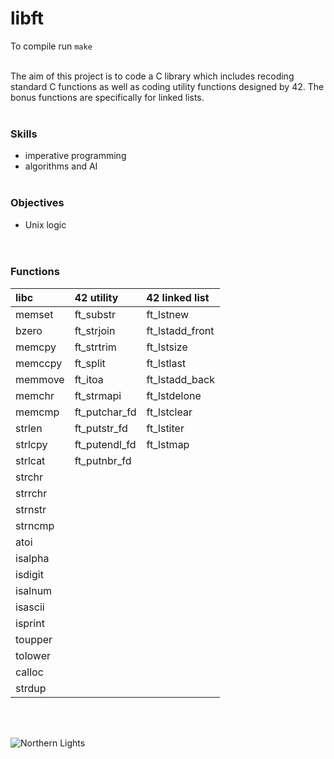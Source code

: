 # libft

To compile run `make`
<br/><br/>

The aim of this project is to code a C library which includes recoding standard C functions as well as coding utility functions designed by 42. The bonus functions are specifically for linked lists.
<br/><br/>

### Skills
- imperative programming
- algorithms and AI
<br/><br/>

### Objectives
- Unix logic  
<br/><br/>

### Functions
| libc | 42 utility | 42 linked list |
| :------------- | :------------| :------------------- |
| memset | ft_substr | ft_lstnew |
| bzero | ft_strjoin | ft_lstadd_front |
| memcpy | ft_strtrim | ft_lstsize |
| memccpy | ft_split | ft_lstlast |
| memmove | ft_itoa | ft_lstadd_back |
| memchr | ft_strmapi | ft_lstdelone |
| memcmp | ft_putchar_fd | ft_lstclear |
| strlen | ft_putstr_fd | ft_lstiter |
| strlcpy | ft_putendl_fd | ft_lstmap |
| strlcat | ft_putnbr_fd | |
| strchr ||
| strrchr ||
| strnstr ||
| strncmp ||
| atoi ||
| isalpha ||
| isdigit ||
| isalnum ||
| isascii ||
| isprint ||
| toupper ||
| tolower ||
| calloc ||
| strdup ||

<br/><br/>

![Northern Lights](https://github.com/subsp4ce/pics/blob/master/pexels-frans-van-heerden-624015.jpg "Northern Lights")
